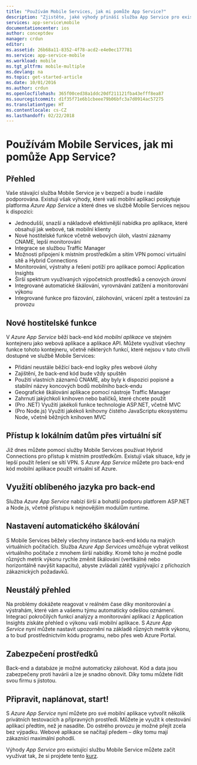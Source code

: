 ```yaml
---
title: "Používám Mobile Services, jak mi pomůže App Service?"
description: "Zjistěte, jaké výhody přináší služba App Service pro existující projekty Mobile Services."
services: app-service\mobile
documentationcenter: ios
author: conceptdev
manager: crdun
editor: 
ms.assetid: 26b68a11-8352-4f78-acd2-e4e0ec177781
ms.service: app-service-mobile
ms.workload: mobile
ms.tgt_pltfrm: mobile-multiple
ms.devlang: na
ms.topic: get-started-article
ms.date: 10/01/2016
ms.author: crdun
ms.openlocfilehash: 365f00ced38a1ddc20df211121fba43efff8ea87
ms.sourcegitcommit: d1f35f71e6b1cbeee79b06bfc3a7d0914ac57275
ms.translationtype: HT
ms.contentlocale: cs-CZ
ms.lasthandoff: 02/22/2018
---
```

# <a name="getting-started"></a>Používám Mobile Services, jak mi pomůže App Service?
## <a name="overview"></a>Přehled
Vaše stávající služba Mobile Service je v bezpečí a bude i nadále podporována. Existují však výhody, které vaší mobilní aplikaci poskytuje platforma *Azure App Service* a které dnes ve službě Mobile Services nejsou k dispozici:

* Jednodušší, snazší a nákladově efektivnější nabídka pro aplikace, které obsahují jak webové, tak mobilní klienty
* Nové hostitelské funkce včetně webových úloh, vlastní záznamy CNAME, lepší monitorování
* Integrace se službou Traffic Manager
* Možnosti připojení k místním prostředkům a sítím VPN pomocí virtuální sítě a Hybrid Connections
* Monitorování, výstrahy a řešení potíží pro aplikace pomocí Application Insights
* Širší spektrum využívaných výpočetních prostředků a cenových úrovní
* Integrované automatické škálování, vyrovnávání zatížení a monitorování výkonu
* Integrované funkce pro fázování, zálohování, vrácení zpět a testování za provozu

## <a name="new-hosting-features"></a>Nové hostitelské funkce
V *Azure App Service* běží back-end kód *mobilní aplikace* ve stejném kontejneru jako webová aplikace a aplikace API. Můžete využívat všechny funkce tohoto kontejneru, včetně některých funkcí, které nejsou v tuto chvíli dostupné ve službě Mobile Services:

* Přidání neustále běžící back-end logiky přes webové úlohy
* Zajištění, že back-end kód bude vždy spuštěn
* Použití vlastních záznamů CNAME, aby byly k dispozici popisné a stabilní názvy koncových bodů mobilního back-endu
* Geografické škálování aplikace pomocí nástroje Traffic Manager
* Zahrnutí jakýchkoli knihoven nebo balíčků, které chcete použít
* (Pro .NET) Využití jakékoli funkce technologie ASP.NET, včetně MVC
* (Pro Node.js) Využití jakékoli knihovny čistého JavaScriptu ekosystému Node, včetně běžných knihoven MVC

## <a name="access-on-premises-data-using-vnet"></a>Přístup k lokálním datům přes virtuální síť
Již dnes můžete pomocí služby Mobile Services používat Hybrid Connections pro přístup k místním prostředkům. Existují však situace, kdy je lepší použít řešení se sítí VPN. S *Azure App Service* můžete pro back-end kód mobilní aplikace použít virtuální síť Azure.

## <a name="use-your-favorite-backend-language"></a>Využití oblíbeného jazyka pro back-end
Služba *Azure App Service* nabízí širší a bohatší podporu platforem ASP.NET a Node.js, včetně přístupu k nejnovějším modulům runtime.

## <a name="set-up-automatic-scale"></a>Nastavení automatického škálování
S Mobile Services běžely všechny instance back-end kódu na malých virtuálních počítačích. Služba *Azure App Services* umožňuje vybrat velikost virtuálního počítače z mnohem širší nabídky. Kromě toho je možné podle různých metrik výkonu rychle změnit škálování (vertikálně nebo horizontálně navýšit kapacitu), abyste zvládali zátěž vyplývající z příchozích zákaznických požadavků.

## <a name="be-in-the-know"></a>Neustálý přehled
Na problémy dokážete reagovat v reálném čase díky monitorování a výstrahám, které vám a vašemu týmu automaticky odešlou oznámení. Integrací pokročilých funkcí analýzy a monitorování aplikací z Application Insights získáte přehled o výkonu vaší mobilní aplikace. S *Azure App Service* nyní můžete nastavit upozornění na základě různých metrik výkonu, a to buď prostřednictvím kódu programu, nebo přes web Azure Portal.

## <a name="keep-your-assets-safe"></a>Zabezpečení prostředků
Back-end a databáze je možné automaticky zálohovat. Kód a data jsou zabezpečeny proti havárii a lze je snadno obnovit. Díky tomu můžete řídit svou firmu s jistotou.

## <a name="ready-stage-go"></a>Připravit, naplánovat, start!
S *Azure App Service* nyní můžete pro své mobilní aplikace vytvořit několik privátních testovacích a přípravných prostředí. Můžete je využít k otestování aplikací předtím, než je nasadíte. Do ostrého provozu je možné přejít zcela bez výpadku. Webové aplikace se načítají předem – díky tomu mají zákazníci maximální pohodlí.

Výhody *App Service* pro existující službu Mobile Service můžete začít využívat tak, že si projdete tento [kurz](app-service-mobile-migrating-from-mobile-services.md).
